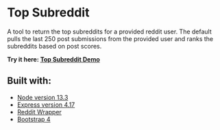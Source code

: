 # Top Subreddit
A tool to return the top subreddits for a provided reddit user. The default pulls the last 250 post submissions from the provided user and ranks the subreddits based on post scores.

**Try it here: [Top Subreddit Demo](https://top-subreddit.herokuapp.com/)**

## Built with: 
* [Node version 13.3](https://nodejs.org/en/)
* [Express version 4.17](https://expressjs.com/)
* [Reddit Wrapper](https://not-an-aardvark.github.io/snoowrap/Listing.html)
* [Bootstrap 4](https://getbootstrap.com/docs/4.0)

